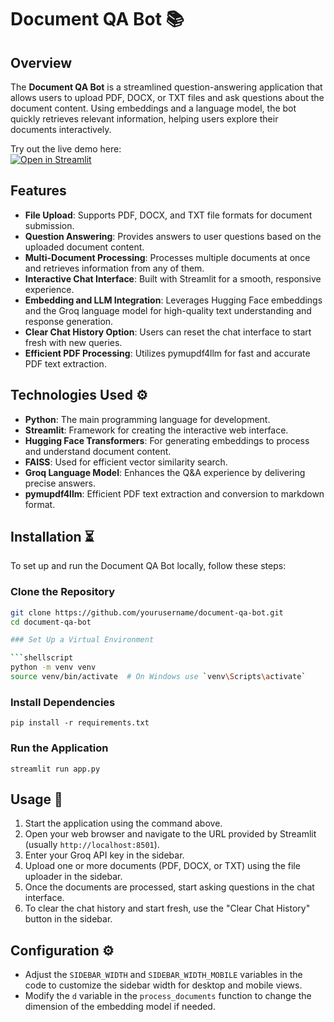 # Document QA Bot 📚

## Overview

The **Document QA Bot** is a streamlined question-answering application that allows users to upload PDF, DOCX, or TXT files and ask questions about the document content. Using embeddings and a language model, the bot quickly retrieves relevant information, helping users explore their documents interactively.

Try out the live demo here:  
[![Open in Streamlit](https://static.streamlit.io/badges/streamlit_badge_black_white.svg)](https://ai-doc-chatbot.streamlit.app/)

## Features

- **File Upload**: Supports PDF, DOCX, and TXT file formats for document submission.
- **Question Answering**: Provides answers to user questions based on the uploaded document content.
- **Multi-Document Processing**: Processes multiple documents at once and retrieves information from any of them.
- **Interactive Chat Interface**: Built with Streamlit for a smooth, responsive experience.
- **Embedding and LLM Integration**: Leverages Hugging Face embeddings and the Groq language model for high-quality text understanding and response generation.
- **Clear Chat History Option**: Users can reset the chat interface to start fresh with new queries.
- **Efficient PDF Processing**: Utilizes pymupdf4llm for fast and accurate PDF text extraction.

## Technologies Used ⚙️

- **Python**: The main programming language for development.
- **Streamlit**: Framework for creating the interactive web interface.
- **Hugging Face Transformers**: For generating embeddings to process and understand document content.
- **FAISS**: Used for efficient vector similarity search.
- **Groq Language Model**: Enhances the Q&A experience by delivering precise answers.
- **pymupdf4llm**: Efficient PDF text extraction and conversion to markdown format.

## Installation ⏳

To set up and run the Document QA Bot locally, follow these steps:

### Clone the Repository
```bash
git clone https://github.com/yourusername/document-qa-bot.git
cd document-qa-bot

### Set Up a Virtual Environment

```shellscript
python -m venv venv
source venv/bin/activate  # On Windows use `venv\Scripts\activate`
```

### Install Dependencies

```shellscript
pip install -r requirements.txt
```

### Run the Application

```shellscript
streamlit run app.py
```

## Usage 🚀

1. Start the application using the command above.
2. Open your web browser and navigate to the URL provided by Streamlit (usually `http://localhost:8501`).
3. Enter your Groq API key in the sidebar.
4. Upload one or more documents (PDF, DOCX, or TXT) using the file uploader in the sidebar.
5. Once the documents are processed, start asking questions in the chat interface.
6. To clear the chat history and start fresh, use the "Clear Chat History" button in the sidebar.


## Configuration ⚙️

- Adjust the `SIDEBAR_WIDTH` and `SIDEBAR_WIDTH_MOBILE` variables in the code to customize the sidebar width for desktop and mobile views.
- Modify the `d` variable in the `process_documents` function to change the dimension of the embedding model if needed.
